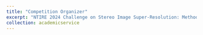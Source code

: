 ```yaml
---
title: "Competition Organizer"
excerpt: "NTIRE 2024 Challenge on Stereo Image Super-Resolution: Methods and Results (CVPR Workshop)<br/><img src='/images/ntire2024.png' width='400' />"
collection: academicservice
---
```

